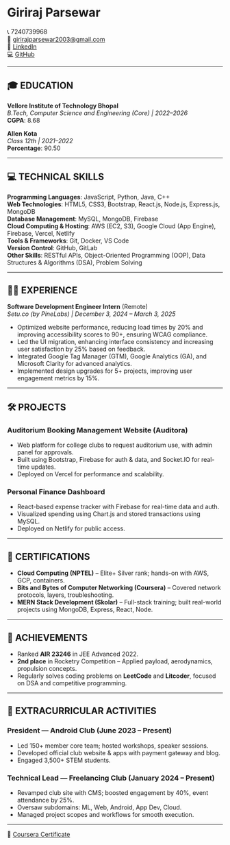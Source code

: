 # Giriraj Parsewar

📞 7240739968  
📧 girirajparsewar2003@gmail.com  
🔗 [LinkedIn](https://www.linkedin.com/in/giriraj-parsewar)  
💻 [GitHub](https://github.com/giriraj-parsewar)

---

## 🎓 EDUCATION

**Vellore Institute of Technology Bhopal**  
_B.Tech, Computer Science and Engineering (Core) | 2022–2026_  
**CGPA**: 8.68

**Allen Kota**  
_Class 12th | 2021–2022_  
**Percentage**: 90.50

---

## 💻 TECHNICAL SKILLS

**Programming Languages**: JavaScript, Python, Java, C++  
**Web Technologies**: HTML5, CSS3, Bootstrap, React.js, Node.js, Express.js, MongoDB  
**Database Management**: MySQL, MongoDB, Firebase  
**Cloud Computing & Hosting**: AWS (EC2, S3), Google Cloud (App Engine), Firebase, Vercel, Netlify  
**Tools & Frameworks**: Git, Docker, VS Code  
**Version Control**: GitHub, GitLab  
**Other Skills**: RESTful APIs, Object-Oriented Programming (OOP), Data Structures & Algorithms (DSA), Problem Solving

---

## 👨‍💻 EXPERIENCE

**Software Development Engineer Intern** (Remote)  
_Setu.co (by PineLabs) | December 3, 2024 – March 3, 2025_  
- Optimized website performance, reducing load times by 20% and improving accessibility scores to 90+, ensuring WCAG compliance.  
- Led the UI migration, enhancing interface consistency and increasing user satisfaction by 25% based on feedback.  
- Integrated Google Tag Manager (GTM), Google Analytics (GA), and Microsoft Clarity for advanced analytics.  
- Implemented design upgrades for 5+ projects, improving user engagement metrics by 15%.

---

## 🛠️ PROJECTS

### Auditorium Booking Management Website (Auditora)
- Web platform for college clubs to request auditorium use, with admin panel for approvals.
- Built using Bootstrap, Firebase for auth & data, and Socket.IO for real-time updates.
- Deployed on Vercel for performance and scalability.

### Personal Finance Dashboard
- React-based expense tracker with Firebase for real-time data and auth.
- Visualized spending using Chart.js and stored transactions using MySQL.
- Deployed on Netlify for public access.

---

## 📜 CERTIFICATIONS

- **Cloud Computing (NPTEL)** – Elite+ Silver rank; hands-on with AWS, GCP, containers.  
- **Bits and Bytes of Computer Networking (Coursera)** – Covered network protocols, layers, troubleshooting.  
- **MERN Stack Development (Skolar)** – Full-stack training; built real-world projects using MongoDB, Express, React, Node.

---

## 🏅 ACHIEVEMENTS

- Ranked **AIR 23246** in JEE Advanced 2022.  
- **2nd place** in Rocketry Competition – Applied payload, aerodynamics, propulsion concepts.  
- Regularly solves coding problems on **LeetCode** and **Litcoder**, focused on DSA and competitive programming.

---

## 🌟 EXTRACURRICULAR ACTIVITIES

### President — Android Club (June 2023 – Present)
- Led 150+ member core team; hosted workshops, speaker sessions.
- Developed official club website & apps with payment gateway and blog.
- Engaged 3,500+ STEM students.

### Technical Lead — Freelancing Club (January 2024 – Present)
- Revamped club site with CMS; boosted engagement by 40%, event attendance by 25%.  
- Oversaw subdomains: ML, Web, Android, App Dev, Cloud.  
- Managed project scopes and workflows for smooth execution.

---

🔗 [Coursera Certificate](https://coursera.org/share/fb325ef88bf6aa931454765d7601753)
